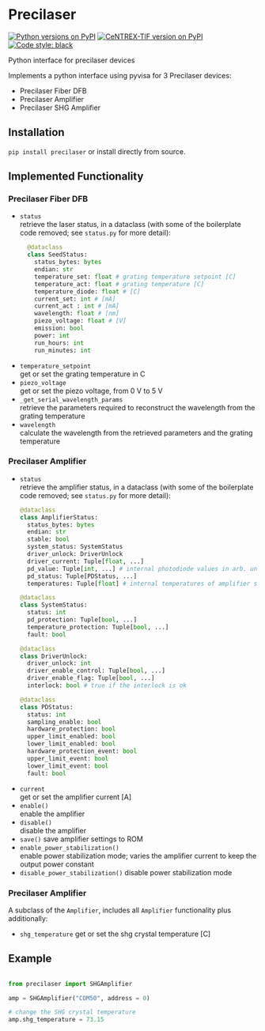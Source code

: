 # Precilaser

[![Python versions on PyPI](https://img.shields.io/pypi/pyversions/precilaser.svg)](https://pypi.python.org/pypi/precilaser/)
[![CeNTREX-TlF version on PyPI](https://img.shields.io/pypi/v/precilaser.svg "Precilaser on PyPI")](https://pypi.python.org/pypi/precilaser/)
[![Code style: black](https://img.shields.io/badge/code%20style-black-000000.svg)](https://github.com/psf/black)

 Python interface for precilaser devices

Implements a python interface using pyvisa for 3 Precilaser devices:
* Precilaser Fiber DFB
* Precilaser Amplifier
* Precilaser SHG Amplifier

## Installation
`pip install precilaser` or install directly from source.

## Implemented Functionality
### Precilaser Fiber DFB
* `status`  
  retrieve the laser status, in a dataclass (with some of the boilerplate code removed; see `status.py` for more detail):
  ```Python
    @dataclass
    class SeedStatus:
      status_bytes: bytes
      endian: str
      temperature_set: float # grating temperature setpoint [C]
      temperature_act: float # grating temperature [C]
      temperature_diode: float # [C]
      current_set: int # [mA]
      current_act : int # [mA]
      wavelength: float # [nm]
      piezo_voltage: float # [V]
      emission: bool
      power: int
      run_hours: int
      run_minutes: int
  ```
* `temperature_setpoint`  
  get or set the grating temperature in C
* `piezo_voltage`  
  get or set the piezo voltage, from 0 V to 5 V
* `_get_serial_wavelength_params`  
  retrieve the parameters required to reconstruct the wavelength from the grating temperature
* `wavelength`  
  calculate the wavelength from the retrieved parameters and the grating temperature

### Precilaser Amplifier
* `status`  
  retrieve the amplifier status, in a dataclass (with some of the boilerplate code removed; see `status.py` for more detail):
  ```Python
  @dataclass
  class AmplifierStatus:
    status_bytes: bytes
    endian: str
    stable: bool
    system_status: SystemStatus
    driver_unlock: DriverUnlock
    driver_current: Tuple[float, ...]
    pd_value: Tuple[int, ...] # internal photodiode values in arb. units
    pd_status: Tuple[PDStatus, ...]
    temperatures: Tuple[float] # internal temperatures of amplifier stages etc.

  @dataclass
  class SystemStatus:
    status: int
    pd_protection: Tuple[bool, ...]
    temperature_protection: Tuple[bool, ...]
    fault: bool

  @dataclass
  class DriverUnlock:
    driver_unlock: int
    driver_enable_control: Tuple[bool, ...]
    driver_enable_flag: Tuple[bool, ...]
    interlock: bool # true if the interlock is ok

  @dataclass
  class PDStatus:
    status: int
    sampling_enable: bool
    hardware_protection: bool
    upper_limit_enabled: bool
    lower_limit_enabled: bool
    hardware_protection_event: bool
    upper_limit_event: bool
    lower_limit_event: bool
    fault: bool
  ```
* `current`  
  get or set the amplifier current [A]
* `enable()`  
  enable the amplifier
* `disable()`  
  disable the amplifier
* `save()`
  save amplifier settings to ROM
* `enable_power_stabilization()`  
  enable power stabilization mode; varies the amplifier current to keep the output power constant
* `disable_power_stabilization()`
  disable power stabilization mode

### Precilaser Amplifier
A subclass of the `Amplifier`, includes all `Amplifier` functionality plus additionally:
* `shg_temperature`
  get or set the shg crystal temperature [C]

## Example
```Python

from precilaser import SHGAmplifier

amp = SHGAmplifier("COM50", address = 0)

# change the SHG crystal temperature
amp.shg_temperature = 73.15